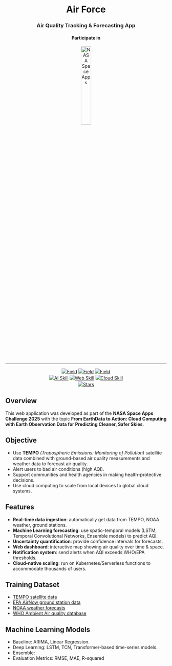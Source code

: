 <div align="center">
  <h1>Air Force</h1>
  <h3>Air Quality Tracking & Forecasting App</h3>
  <h4>Participate in</h4>
</div>

<div align="center">
  <img src="https://assets.spaceappschallenge.org/media/images/Colorway2-Color_White3x.width-440.jpegquality-60.png?raw=true" height="25%" alt="NASA Space Apps" />
</div>
<hr>
<div align="center" style="line-height: 1.4;">
    <a href="#"><img alt="Field"
    src="https://img.shields.io/badge/Earth%20Observation-forestgreen?style=for-the-badge"/></a>
    <a href="#"><img alt="Field"
    src="https://img.shields.io/badge/Air%20Quality%20Tracking-blue?style=for-the-badge"/></a>
    <a href="#"><img alt="Field"
    src="https://img.shields.io/badge/Air%20Quality%20Forecasting-red?style=for-the-badge"/></a>
    <br/>
    <a href="#"><img alt="AI Skill"
    src="https://img.shields.io/badge/AI%20Engineering-orange?style=for-the-badge"/></a>
    <a href="#"><img alt="Web Skill"
    src="https://img.shields.io/badge/Applications%20Development-blueviolet?style=for-the-badge"/></a>
    <a href="#"><img alt="Cloud Skill"
    src="https://img.shields.io/badge/Cloud%20Computing-skyblue?style=for-the-badge"/></a>
    <br/>
    <a href="https://github.com/DanielNguyen-05/AirForce/stargazers"><img alt="Stars" src="https://img.shields.io/github/stars/DanielNguyen-05/AirForce?style=for-the-badge&logo=github"/></a>
</div>

## Overview
This web application was developed as part of the **NASA Space Apps Challenge 2025** with the topic **From EarthData to Action: Cloud Computing with Earth Observation Data for Predicting Cleaner, Safer Skies**.

## Objective
* Use **TEMPO** *(Tropospheric Emissions: Monitoring of Pollution)* satellite data combined with ground-based air quality measurements and weather data to forecast air quality.
* Alert users to bad air conditions (high AQI).
* Support communities and health agencies in making health-protective decisions.
* Use cloud computing to scale from local devices to global cloud systems.

## Features
* **Real-time data ingestion**: automatically get data from TEMPO, NOAA weather, ground stations.
* **Machine Learning forecasting**: use spatio-temporal models (LSTM, Temporal Convolutional Networks, Ensemble models) to predict AQI.
* **Uncertainty quantification**: provide confidence intervals for forecasts.
* **Web dashboard**: interactive map showing air quality over time & space.
* **Notification system**: send alerts when AQI exceeds WHO/EPA thresholds.
* **Cloud-native scaling**: run on Kubernetes/Serverless functions to accommodate thousands of users.

## Training Dataset
* [TEMPO satellite data](https://asdc.larc.nasa.gov/)
* [EPA AirNow ground station data](https://docs.airnowapi.org/)
* [NOAA weather forecasts](https://www.ncei.noaa.gov/access)
* [WHO Ambient Air quality database](https://www.who.int/data/gho/data/themes/air-pollution/who-air-quality-database)
  
## Machine Learning Models
* Baseline: ARIMA, Linear Regression.
* Deep Learning: LSTM, TCN, Transformer-based time-series models.
* Ensemble:
* Evaluation Metrics: RMSE, MAE, R-squared